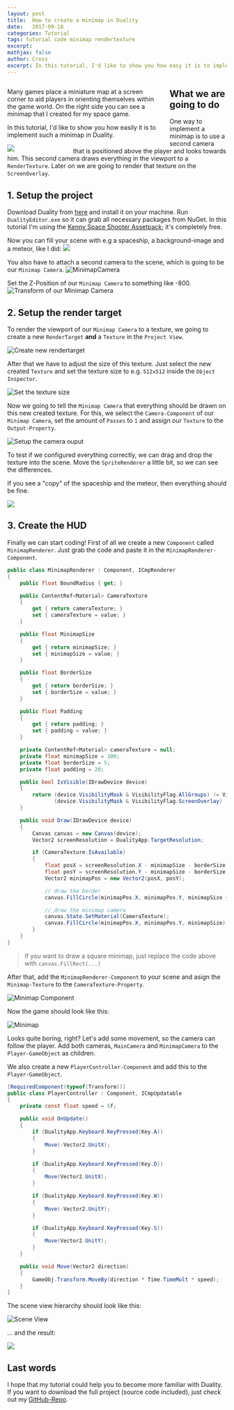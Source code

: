 ```yaml
---
layout: post
title:  How to create a minimap in Duality
date:   2017-09-18
categories: Tutorial
tags: tutorial code minimap rendertexture
excerpt:
mathjax: false
author: Cross
excerpt: In this tutorial, I'd like to show you how easy it is to implement a minimap in Duality. We are going to set up a screen space render layer for that.
---
```


<div class="clearfix">
	<div style="float: left; width: 70%; padding-right: 20px;">
		<p>
			Many games place a miniature map at a screen corner to aid players in orienting themselves within the game world.
			On the right side you can see a minimap that I created for my space game.
		</p>
		<p>In this tutorial, I'd like to show you how easily it is to implement such a minimap in Duality.</p>
	</div>
	<div style="float: left; width: 30%">
		<img src="https://thumbs.gfycat.com/CleverSevereLeopardseal-max-14mb.gif" />
	</div>
</div>

## What we are going to do

One way to implement a minimap is to use a second camera that is positioned above the player and looks towards him.
This second camera draws everything in the viewport to a `RenderTexture`.
Later on we are going to render that texture on the `ScreenOverlay`.

## 1. Setup the project

Download Duality from [here](duality.adamslair.net) and install it on your machine. Run `DualityEditor.exe` so it can
grab all necessary packages from NuGet. In this tutorial I'm using the [Kenny Space Shooter Assetpack](http://www.kenney.nl/assets/space-shooter-redux); it's completely free.

Now you can fill your scene with e.g a spaceship, a background-image and a meteor, like I did:
![](https://i.imgur.com/twXb7vL.png)

You also have to attach a second camera to the scene, which is going to be our `Minimap Camera`.
![MinimapCamera](https://i.imgur.com/ldIKGeM.png)

Set the Z-Position of our `Minimap Camera` to something like -800.
![Transform of our Minimap Camera](https://i.imgur.com/wZswW3n.png)

## 2. Setup the render target

To render the viewport of our `Minimap Camera` to a texture, we going to create a new `RenderTarget` **and** a `Texture` in the `Project View`.

![Create new rendertarget](https://i.imgur.com/8knLD6w.png)

After that we have to adjust the size of this texture. Just select the new created `Texture` and set the texture size to e.g. `512x512` inside the `Object Inspector`.

![Set the texture size](https://i.imgur.com/c495TmP.png)

Now we going to tell the `Minimap Camera` that everything should be drawn on this new created texture. For this, we select the `Camera-Component` of our `Minimap Camera`, set the amount of `Passes` to `1` and assign our `Texture` to the `Output-Property`.

![Setup the camera ouput](https://i.imgur.com/CTs41OO.png)

To test if we configured everything correctly, we can drag and drop the texture into the scene.
Move the `SpriteRenderer` a little bit, so we can see the differences.

If you see a "copy" of the spaceship and the meteor, then everything should be fine.

![](https://i.imgur.com/iMnUGyP.png)

## 3. Create the HUD

Finally we can start coding! First of all we create a new `Component` called `MinimapRenderer`.
Just grab the code and paste it in the `MinimapRenderer-Component`.

```csharp
public class MinimapRenderer : Component, ICmpRenderer
{
	public float BoundRadius { get; }

	public ContentRef<Material> CameraTexture
	{
		get { return cameraTexture; }
		set { cameraTexture = value; }
	}

	public float MinimapSize
	{
		get { return minimapSize; }
		set { minimapSize = value; }
	}

	public float BorderSize
	{
		get { return borderSize; }
		set { borderSize = value; }
	}

	public float Padding
	{
		get { return padding; }
		set { padding = value; }
	}

	private ContentRef<Material> cameraTexture = null;
	private float minimapSize = 100;
	private float borderSize = 5;
	private float padding = 20;

	public bool IsVisible(IDrawDevice device)
	{
		return (device.VisibilityMask & VisibilityFlag.AllGroups) != VisibilityFlag.None &&
			   (device.VisibilityMask & VisibilityFlag.ScreenOverlay) != VisibilityFlag.None;
	}

	public void Draw(IDrawDevice device)
	{
		Canvas canvas = new Canvas(device);
		Vector2 screenResolution = DualityApp.TargetResolution;

		if (CameraTexture.IsAvailable)
		{
			float posX = screenResolution.X - minimapSize - borderSize - padding;
			float posY = screenResolution.Y - minimapSize - borderSize - padding;
			Vector2 minimapPos = new Vector2(posX, posY);

			// draw the border
			canvas.FillCircle(minimapPos.X, minimapPos.Y, minimapSize + borderSize);

			// draw the minimap camera
			canvas.State.SetMaterial(CameraTexture);
			canvas.FillCircle(minimapPos.X, minimapPos.Y, minimapSize);
		}
	}
}
```

> If you want to draw a square minimap, just replace the code above with `canvas.FillRect(...)`

After that, add the `MinimapRenderer-Component` to your scene and asign the `Minimap-Texture` to the `CameraTexture-Property`.

![Minimap Component](https://i.imgur.com/66ypSWD.png)

Now the game should look like this:

![Minimap](https://i.imgur.com/EiWl4Y1.png)


Looks quite boring, right? Let's add some movement, so the camera can follow the player.
Add both cameras, `MainCamera` and `MinimapCamera` to the `Player-GameObject` as children.

We also create a new `PlayerController-Component` and add this to the `Player-GameObject`.

```csharp
[RequiredComponent(typeof(Transform))]
public class PlayerController : Component, ICmpUpdatable
{
	private const float speed = 5f;

	public void OnUpdate()
	{
		if (DualityApp.Keyboard.KeyPressed(Key.A))
		{
			Move(-Vector2.UnitX);
		}

		if (DualityApp.Keyboard.KeyPressed(Key.D))
		{
			Move(Vector2.UnitX);
		}

		if (DualityApp.Keyboard.KeyPressed(Key.W))
		{
			Move(-Vector2.UnitY);
		}

		if (DualityApp.Keyboard.KeyPressed(Key.S))
		{
			Move(Vector2.UnitY);
		}
	}

	public void Move(Vector2 direction)
	{
		GameObj.Transform.MoveBy(direction * Time.TimeMult * speed);
	}
}
```

The scene view hierarchy should look like this:

![Scene View](https://i.imgur.com/NYcG4Kl.png)

... and the result:

![](https://thumbs.gfycat.com/SoulfulRipeAdamsstaghornedbeetle-size_restricted.gif)

## Last words

I hope that my tutorial could help you to become more familiar with Duality.
If you want to download the full project (source code included), just check out my [GitHub-Repo](https://github.com/ChristianGreiner/duality-samples/tree/master/SimpleMinimap).
